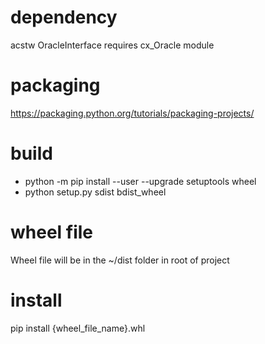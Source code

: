 # dependency
acstw OracleInterface requires cx_Oracle module
# packaging
https://packaging.python.org/tutorials/packaging-projects/
# build
- python -m pip install --user --upgrade setuptools wheel
- python setup.py sdist bdist_wheel
# wheel file
Wheel file will be in the ~/dist folder in root of project
# install
pip install {wheel_file_name}.whl